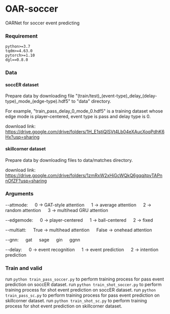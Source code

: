 # OAR-soccer
OARNet for soccer event predicting

### Requirement

```
python>=3.7
tqdm>=4.63.0
pytorch>=1.10
dgl==0.8.0
```

### Data

#### soccER dataset
Prepare data by downloading file "(train/test)\_(event-type)\_delay_(delay-type)\_mode_(edge-type).hdf5" to "data" directory.

For example, "train_pass_delay_0_mode_0.hdf5" is a training dataset whose edge mode is player-centered, event type is pass and delay type is 0.

download link: 
https://drive.google.com/drive/folders/1H_E1stiQISVt4Lb04eXAucXoqPdhK6Hx?usp=sharing

#### skillcorner dataset
Prepare data by downloading files to data/matches directory.

download link: 
https://drive.google.com/drive/folders/1zmRxW2xHjGcWQkQ6gqqjtpvTAPnnOfZF?usp=sharing

### Arguments
--attmode:
&emsp; 0 $\rightarrow$ GAT-style attention
&emsp; 1 $\rightarrow$ average attention
&emsp; 2 $\rightarrow$ random attention
&emsp; 3 $\rightarrow$ multihead GRU attention

--edgemode:
&emsp; 0 $\rightarrow$ player-centered
&emsp; 1 $\rightarrow$ ball-centered
&emsp; 2 $\rightarrow$ fixed

--multiatt:
&emsp; True $\rightarrow$ multihead attention
&emsp; False $\rightarrow$ onehead attention

--gnn:
&emsp; gat
&emsp; sage
&emsp; gin
&emsp; ggnn

--delay:
&emsp; 0 $\rightarrow$ event recognition
&emsp; 1 $\rightarrow$ event prediction
&emsp; 2 $\rightarrow$ intention prediction

### Train and valid
run ``` python train_pass_soccer.py ``` to perform training process for pass event prediction on soccER dataset.
run ``` python train_shot_soccer.py ``` to perform training process for shot event prediction on soccER dataset.
run ``` python train_pass_sc.py ``` to perform training process for pass event prediction on skillcorner dataset.
run ``` python train_shot_sc.py ``` to perform training process for shot event prediction on skillcorner dataset.